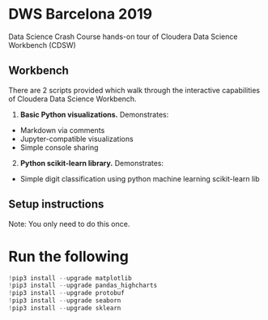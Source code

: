 # DWS Barcelona 2019
Data Science Crash Course hands-on tour of Cloudera Data Science Workbench (CDSW)

## Workbench
There are 2 scripts provided which walk through the interactive capabilities of Cloudera Data Science Workbench.

1. **Basic Python visualizations.** Demonstrates:
  - Markdown via comments
  - Jupyter-compatible visualizations
  - Simple console sharing
2. **Python scikit-learn library.** Demonstrates:
  - Simple digit classification using python machine learning scikit-learn lib

## Setup instructions
Note: You only need to do this once.

# Run the following
```Python
!pip3 install --upgrade matplotlib
!pip3 install --upgrade pandas_highcharts
!pip3 install --upgrade protobuf
!pip3 install --upgrade seaborn
!pip3 install --upgrade sklearn
```
